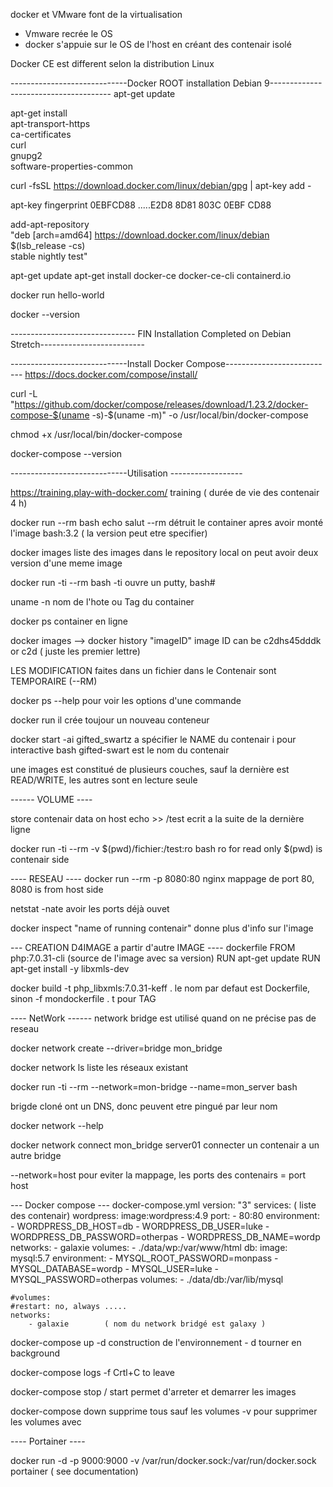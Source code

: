 docker et VMware font de la virtualisation
- Vmware recrée le OS
- docker s'appuie sur le OS de l'host en créant des contenair isolé

Docker CE est different selon la distribution Linux


-----------------------------Docker ROOT installation Debian 9--------------------------------------
apt-get update

apt-get install \
    apt-transport-https \
    ca-certificates \
    curl \
    gnupg2 \
    software-properties-common
    
curl -fsSL https://download.docker.com/linux/debian/gpg | apt-key add -

apt-key fingerprint 0EBFCD88
		.....E2D8 8D81 803C 0EBF CD88
		
		
add-apt-repository \
   "deb [arch=amd64] https://download.docker.com/linux/debian \
   $(lsb_release -cs) \
   stable nightly test"
   
   
apt-get update
apt-get install docker-ce docker-ce-cli containerd.io

docker run hello-world

docker --version

------------------------------- FIN Installation Completed on Debian Stretch--------------------------




-----------------------------Install Docker Compose---------------------------
https://docs.docker.com/compose/install/

curl -L "https://github.com/docker/compose/releases/download/1.23.2/docker-compose-$(uname -s)-$(uname -m)" -o /usr/local/bin/docker-compose

chmod +x /usr/local/bin/docker-compose

docker-compose --version




-----------------------------Utilisation ------------------

https://training.play-with-docker.com/    training  ( durée de vie des contenair 4 h)

docker run --rm bash echo salut
--rm  détruit le container apres avoir monté l'image
bash:3.2  ( la version peut etre specifier)


docker images
 liste des images dans le repository local 
 on peut avoir deux version d'une meme image


docker run -ti --rm bash 
 -ti  ouvre un putty, bash#
 
uname -n 
   nom de l'hote ou Tag du container
   
docker ps
	container en ligne
	
docker images --> docker history "imageID"
 image ID can be c2dhs45dddk  or c2d ( juste les premier lettre)
 
LES MODIFICATION faites dans un fichier dans le Contenair sont TEMPORAIRE (--RM)

docker ps --help
	pour voir les options d'une commande
	
docker run
	 il crée toujour un nouveau conteneur
	 
docker start -ai gifted_swartz
	a spécifier le NAME du contenair
	i pour interactive bash
	gifted-swart est le nom du contenair
	
une images est constitué de plusieurs couches, sauf la dernière est READ/WRITE, les autres sont en lecture seule


------ VOLUME ----

store contenair data on host 
echo >> /test
	ecrit a la suite de la dernière ligne
	
docker run -ti --rm -v $(pwd)/fichier:/test:ro bash 
	ro for read only
	$(pwd) is contenair side
	
	
---- RESEAU ----
docker run --rm -p 8080:80  nginx
 mappage de port 80,
 8080 is from host side


netstat -nate
	avoir les ports déjà ouvet
	
docker inspect "name of running contenair"
	donne plus d'info sur l'image
	
	
--- CREATION D4IMAGE a partir d'autre IMAGE ----
dockerfile
 FROM php:7.0.31-cli (source de l'image avec sa version)
 RUN apt-get update
 RUN apt-get install -y libxmls-dev
 
docker build -t php_libxmls:7.0.31-keff   .
 le nom par defaut est Dockerfile, sinon -f mondockerfile .
 t pour TAG
 

---- NetWork ------
network bridge est utilisé quand on ne précise pas de reseau

docker network create --driver=bridge mon_bridge

docker network ls
	liste les réseaux existant

docker run -ti --rm --network=mon-bridge --name=mon_server bash

brigde cloné ont un DNS, donc peuvent etre pingué par leur nom

docker network --help

docker network connect mon_bridge server01
  connecter un contenair a un autre bridge
  
--network=host
	pour eviter la mappage, les ports des contenairs = port host
	
	
--- Docker compose ---
docker-compose.yml
	version: "3"
	services:    ( liste des contenair)
		wordpress:
			image:wordpress:4.9
			port:
				- 80:80
			environment:
				- WORDPRESS_DB_HOST=db
				- WORDPRESS_DB_USER=luke 
				- WORDPRESS_DB_PASSWORD=otherpas
				- WORDPRESS_DB_NAME=wordp
			networks:
				- galaxie
			volumes:
				- ./data/wp:/var/www/html
		db:
			image: mysql:5.7
			environment:
				- MYSQL_ROOT_PASSWORD=monpass
				- MYSQL_DATABASE=wordp
				- MYSQL_USER=luke
				- MYSQL_PASSWORD=otherpas
			volumes:
			- ./data/db:/var/lib/mysql
			
	#volumes:
	#restart: no, always .....
	networks:
		- galaxie        ( nom du network bridgé est galaxy )
		
		
docker-compose up -d
	construction de l'environnement
	- d tourner en background

docker-compose logs -f
	Crtl+C  to leave
	
docker-compose stop / start
	permet d'arreter et demarrer les images

docker-compose down
	 supprime tous sauf les volumes
	 -v pour supprimer les volumes avec
	 

---- Portainer ----

docker run -d -p 9000:9000 -v /var/run/docker.sock:/var/run/docker.sock portainer   ( see documentation)

	


	
	



